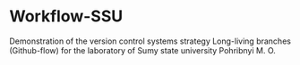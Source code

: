# Workflow-SSU
Demonstration of the version control systems strategy Long-living branches (Github-flow) for the laboratory of Sumy state university
Pohribnyi M. O.
